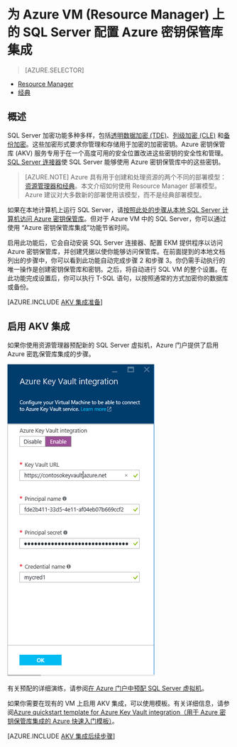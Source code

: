 <properties
	pageTitle="为 Azure VM (Resource Manager) 上的 SQL Server 配置 Azure 密钥保管库集成"
	description="了解如何自动配置用于 Azure 密钥保管库的 SQL Server 加密。本主题说明如何将 Azure 密钥保管库集成用于通过 Resource Manager 创建的 SQL Server 虚拟机。"
	services="virtual-machines-windows"
	documentationCenter=""
	authors="rothja"
	manager="jeffreyg"
	editor=""
	tags="azure-service-management"/>

<tags
	ms.service="virtual-machines-windows"
	ms.date="03/24/2016"
	wacn.date="06/07/2016"/>

# 为 Azure VM (Resource Manager) 上的 SQL Server 配置 Azure 密钥保管库集成

> [AZURE.SELECTOR]
- [Resource Manager](/documentation/articles/virtual-machines-windows-ps-sql-keyvault)
- [经典](/documentation/articles/virtual-machines-windows-classic-ps-sql-keyvault)

## 概述
SQL Server 加密功能多种多样，包括[透明数据加密 (TDE)](https://msdn.microsoft.com/zh-cn/library/bb934049.aspx)、[列级加密 (CLE)](https://msdn.microsoft.com/zh-cn/library/ms173744.aspx) 和[备份加密](https://msdn.microsoft.com/zh-cn/library/dn449489.aspx)。这些加密形式要求你管理和存储用于加密的加密密钥。Azure 密钥保管库 (AKV) 服务专用于在一个高度可用的安全位置改进这些密钥的安全性和管理。[SQL Server 连接器](http://www.microsoft.com/download/details.aspx?id=45344)使 SQL Server 能够使用 Azure 密钥保管库中的这些密钥。

> [AZURE.NOTE] Azure 具有用于创建和处理资源的两个不同的部署模型：[资源管理器和经典](/documentation/articles/resource-manager-deployment-model)。本文介绍如何使用 Resource Manager 部署模型。Azure 建议对大多数新的部署使用该模型，而不是经典部署模型。

如果在本地计算机上运行 SQL Server，请[按照此处的步骤从本地 SQL Server 计算机访问 Azure 密钥保管库](https://msdn.microsoft.com/zh-cn/library/dn198405.aspx)。但对于 Azure VM 中的 SQL Server，你可以通过使用 “Azure 密钥保管库集成”功能节省时间。

启用此功能后，它会自动安装 SQL Server 连接器、配置 EKM 提供程序以访问 Azure 密钥保管库，并创建凭据以使你能够访问保管库。在前面提到的本地文档列出的步骤中，你可以看到此功能自动完成步骤 2 和步骤 3。你仍需手动执行的唯一操作是创建密钥保管库和密钥。之后，将自动进行 SQL VM 的整个设置。在此功能完成设置后，你可以执行 T-SQL 语句，以按照通常的方式加密你的数据库或备份。

[AZURE.INCLUDE [AKV 集成准备](../includes/virtual-machines-sql-server-akv-prepare.md)]

## 启用 AKV 集成
如果你使用资源管理器预配新的 SQL Server 虚拟机，Azure 门户提供了启用 Azure 密匙保管库集成的步骤。

![SQL ARM Azure 密钥保管库集成](./media/virtual-machines-windows-ps-sql-keyvault/azure-sql-arm-akv.png)

有关预配的详细演练，请参阅[在 Azure 门户中预配 SQL Server 虚拟机](/documentation/articles/virtual-machines-windows-portal-sql-server-provision)。

如果你需要在现有的 VM 上启用 AKV 集成，可以使用模板。有关详细信息，请参阅[Azure quickstart template for Azure Key Vault integration（用于 Azure 密钥保管库集成的 Azure 快速入门模板）](https://github.com/Azure/azure-quickstart-templates/tree/master/101-vm-sql-existing-keyvault-update)。


[AZURE.INCLUDE [AKV 集成后续步骤](../includes/virtual-machines-sql-server-akv-next-steps.md)]

<!---HONumber=Mooncake_0509_2016-->